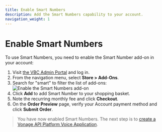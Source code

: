 ```yaml
---
title: Enable Smart Numbers
description: Add the Smart Numbers capability to your account.
navigation_weight: 1
---
```


# Enable Smart Numbers

To use Smart Numbers, you need to enable the Smart Number add-on in your account:

1. Visit [the VBC Admin Portal](https://admin.vonage.com) and log in.
2. From the navigation menu, select **Store > Add-Ons**.
3. Search for "smart" to filter the list of add-ons:
    ![Enable the Smart Numbers add-on](/assets/images/vbc/enable-smart-numbers.png)
4. Click **Add** to add Smart Number to your shopping basket.
5. Note the recurring monthly fee and click **Checkout**.
6. On the **Order Preview** page, verify your Account payment method and click **Submit Order**.

> You have now enabled Smart Numbers. The next step is to [create a Vonage API Platform Voice Application](/smart-numbers/guides/create-voice-application).
